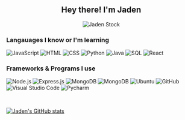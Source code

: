 <h2 align="center">Hey there! I'm Jaden<br></h2>
<p align="center"> <img src="https://komarev.com/ghpvc/?username=jadenstockk&label=Profile%20views&color=0e75b6&style=flat" alt="Jaden Stock" /> </p>

<h3 align="left">Langauages I know or I'm learning<br></h3>

<p align="left">
  <img alt="JavaScript" src="https://img.shields.io/badge/-JavaScript-23272A?style=flat&logo=javascript">
  <img alt="HTML" src="https://img.shields.io/badge/-HTML5-23272A?style=flat&logo=html5">
  <img alt="CSS" src="https://img.shields.io/badge/-CSS3-23272A?style=flat&logo=css3">
  <img alt="Python" src="https://img.shields.io/badge/-Python-23272A?style=flat&logo=python">
  <img alt="Java" src="https://img.shields.io/badge/-Java-23272A?style=flat&logo=java">
  <img alt="SQL" src="https://img.shields.io/badge/-SQL-23272A?style=flat&logo=postgresql">
  <img alt="React" src="https://img.shields.io/badge/-React-23272A?style=flat&logo=react">
</p>

<h3 align="left">Frameworks & Programs I use<br></h3>

<p align="left">
  <img alt="Node.js" src="https://img.shields.io/badge/-Node.js-23272A?style=flat&logo=nodejs">
  <img alt="Express.js" src="https://img.shields.io/badge/-Express.js-23272A?style=flat&logo=express">
  <img alt="MongoDB" src="https://img.shields.io/badge/-MongoDB-23272A?style=flat&logo=mongodb">
  <img alt="MongoDB" src="https://img.shields.io/badge/-Git-23272A?style=flat&logo=git">
  <img alt="Ubuntu" src="https://img.shields.io/badge/-Ubuntu-23272A?style=flat&logo=ubuntu">
  <img alt="GitHub" src="https://img.shields.io/badge/-GitHub-23272A?style=flat&logo=github">
  <img alt="Visual Studio Code" src="https://img.shields.io/badge/-Visual Studio Code-23272A?style=flat&logo=visual-studio-code">
  <img alt="Pycharm" src="https://img.shields.io/badge/-PyCharm-23272A?style=flat&logo=pycharm">
</p>

<br>

[![Jaden's GitHub stats](https://github-readme-stats.vercel.app/api?username=jadenstockk&theme=dark&showicons=true&count_private=true)](https://github.com/jadenstockk)

<br>
